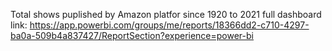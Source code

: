 Total shows puplished by Amazon platfor since 1920 to 2021
full dashboard link: https://app.powerbi.com/groups/me/reports/18366dd2-c710-4297-ba0a-509b4a837427/ReportSection?experience=power-bi
